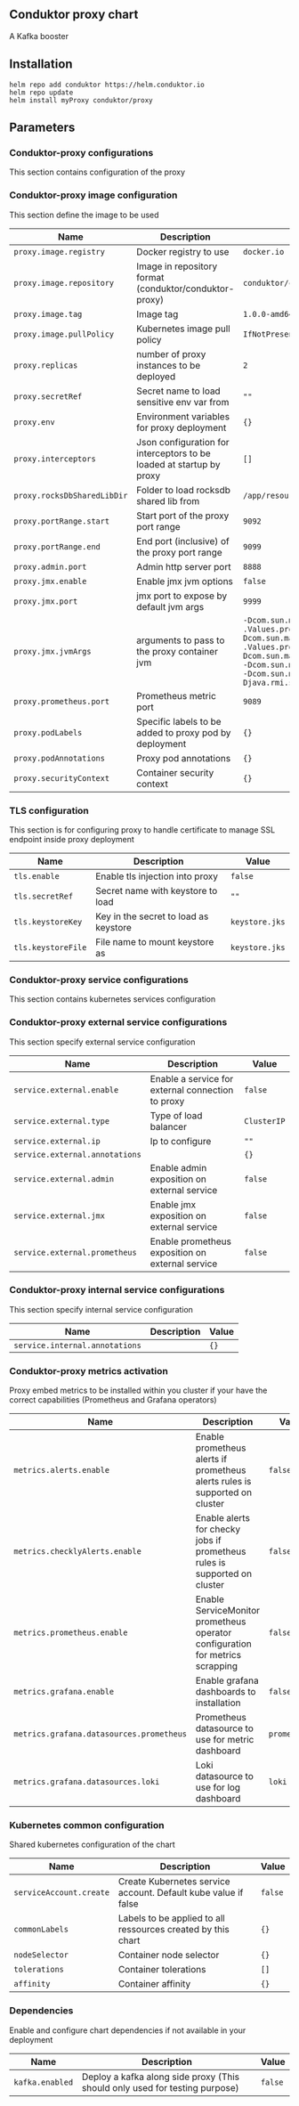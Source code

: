 ## Conduktor proxy chart

A Kafka booster

## Installation

```
helm repo add conduktor https://helm.conduktor.io
helm repo update
helm install myProxy conduktor/proxy
```

## Parameters

### Conduktor-proxy configurations

This section contains configuration of the proxy




### Conduktor-proxy image configuration

This section define the image to be used

| Name                        | Description                                                          | Value                                                                                                                                                                                                                                                                                                                   |
| --------------------------- | -------------------------------------------------------------------- | ----------------------------------------------------------------------------------------------------------------------------------------------------------------------------------------------------------------------------------------------------------------------------------------------------------------------- |
| `proxy.image.registry`      | Docker registry to use                                               | `docker.io`                                                                                                                                                                                                                                                                                                             |
| `proxy.image.repository`    | Image in repository format (conduktor/conduktor-proxy)               | `conduktor/conduktor-proxy`                                                                                                                                                                                                                                                                                             |
| `proxy.image.tag`           | Image tag                                                            | `1.0.0-amd64`                                                                                                                                                                                                                                                                                                           |
| `proxy.image.pullPolicy`    | Kubernetes image pull policy                                         | `IfNotPresent`                                                                                                                                                                                                                                                                                                          |
| `proxy.replicas`            | number of proxy instances to be deployed                             | `2`                                                                                                                                                                                                                                                                                                                     |
| `proxy.secretRef`           | Secret name to load sensitive env var from                           | `""`                                                                                                                                                                                                                                                                                                                    |
| `proxy.env`                 | Environment variables for proxy deployment                           | `{}`                                                                                                                                                                                                                                                                                                                    |
| `proxy.interceptors`        | Json configuration for interceptors to be loaded at startup by proxy | `[]`                                                                                                                                                                                                                                                                                                                    |
| `proxy.rocksDbSharedLibDir` | Folder to load rocksdb shared lib from                               | `/app/resources`                                                                                                                                                                                                                                                                                                        |
| `proxy.portRange.start`     | Start port of the proxy port range                                   | `9092`                                                                                                                                                                                                                                                                                                                  |
| `proxy.portRange.end`       | End port (inclusive) of the proxy port range                         | `9099`                                                                                                                                                                                                                                                                                                                  |
| `proxy.admin.port`          | Admin http server port                                               | `8888`                                                                                                                                                                                                                                                                                                                  |
| `proxy.jmx.enable`          | Enable jmx jvm options                                               | `false`                                                                                                                                                                                                                                                                                                                 |
| `proxy.jmx.port`            | jmx port to expose by default jvm args                               | `9999`                                                                                                                                                                                                                                                                                                                  |
| `proxy.jmx.jvmArgs`         | arguments to pass to the proxy container jvm                         | `-Dcom.sun.management.jmxremote.port={{ .Values.proxy.jmx.port }} -Dcom.sun.management.jmxremote.rmi.port={{ .Values.proxy.jmx.port }} -Dcom.sun.management.jmxremote.authenticate=false -Dcom.sun.management.jmxremote.local.only=false -Dcom.sun.management.jmxremote.ssl=false -Djava.rmi.server.hostname=127.0.0.1` |
| `proxy.prometheus.port`     | Prometheus metric port                                               | `9089`                                                                                                                                                                                                                                                                                                                  |
| `proxy.podLabels`           | Specific labels to be added to proxy pod by deployment               | `{}`                                                                                                                                                                                                                                                                                                                    |
| `proxy.podAnnotations`      | Proxy pod annotations                                                | `{}`                                                                                                                                                                                                                                                                                                                    |
| `proxy.securityContext`     | Container security context                                           | `{}`                                                                                                                                                                                                                                                                                                                    |


### TLS configuration

This section is for configuring proxy to handle certificate to manage SSL endpoint inside proxy deployment

| Name               | Description                           | Value          |
| ------------------ | ------------------------------------- | -------------- |
| `tls.enable`       | Enable tls injection into proxy       | `false`        |
| `tls.secretRef`    | Secret name with keystore to load     | `""`           |
| `tls.keystoreKey`  | Key in the secret to load as keystore | `keystore.jks` |
| `tls.keystoreFile` | File name to mount keystore as        | `keystore.jks` |


### Conduktor-proxy service configurations

This section contains kubernetes services configuration




### Conduktor-proxy external service configurations

This section specify external service configuration

| Name                           | Description                                       | Value       |
| ------------------------------ | ------------------------------------------------- | ----------- |
| `service.external.enable`      | Enable a service for external connection to proxy | `false`     |
| `service.external.type`        | Type of load balancer                             | `ClusterIP` |
| `service.external.ip`          | Ip to configure                                   | `""`        |
| `service.external.annotations` |                                                   | `{}`        |
| `service.external.admin`       | Enable admin exposition on external service       | `false`     |
| `service.external.jmx`         | Enable jmx exposition on external service         | `false`     |
| `service.external.prometheus`  | Enable prometheus exposition on external service  | `false`     |


### Conduktor-proxy internal service configurations

This section specify internal service configuration

| Name                           | Description | Value |
| ------------------------------ | ----------- | ----- |
| `service.internal.annotations` |             | `{}`  |


### Conduktor-proxy metrics activation

Proxy embed metrics to be installed within you cluster if your have the correct capabilities (Prometheus and Grafana operators)

| Name                                     | Description                                                                   | Value        |
| ---------------------------------------- | ----------------------------------------------------------------------------- | ------------ |
| `metrics.alerts.enable`                  | Enable prometheus alerts if prometheus alerts rules is supported on cluster   | `false`      |
| `metrics.checklyAlerts.enable`           | Enable alerts for checky jobs if prometheus rules is supported on cluster     | `false`      |
| `metrics.prometheus.enable`              | Enable ServiceMonitor prometheus operator configuration for metrics scrapping | `false`      |
| `metrics.grafana.enable`                 | Enable grafana dashboards to installation                                     | `false`      |
| `metrics.grafana.datasources.prometheus` | Prometheus datasource to use for metric dashboard                             | `prometheus` |
| `metrics.grafana.datasources.loki`       | Loki datasource to use for log dashboard                                      | `loki`       |


### Kubernetes common configuration

Shared kubernetes configuration of the chart

| Name                    | Description                                                    | Value   |
| ----------------------- | -------------------------------------------------------------- | ------- |
| `serviceAccount.create` | Create Kubernetes service account. Default kube value if false | `false` |
| `commonLabels`          | Labels to be applied to all ressources created by this chart   | `{}`    |
| `nodeSelector`          | Container node selector                                        | `{}`    |
| `tolerations`           | Container tolerations                                          | `[]`    |
| `affinity`              | Container affinity                                             | `{}`    |


### Dependencies

Enable and configure chart dependencies if not available in your deployment

| Name            | Description                                                                 | Value   |
| --------------- | --------------------------------------------------------------------------- | ------- |
| `kafka.enabled` | Deploy a kafka along side proxy (This should only used for testing purpose) | `false` |

